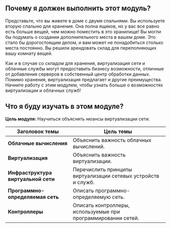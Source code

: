 <!-- 13.0.1 -->
##  Почему я должен выполнить этот модуль?

Представьте, что вы живете в доме с двумя спальнями. Вы используете вторую спальню для хранения. Она полна ящиков, но у вас все равно есть больше вещей, чем можно поместить в  это хранилище! Вы могли бы подумать о создании дополнительного места в вашем доме. Это стало бы дорогостоящим делом, и вам может не понадобиться столько места постоянно. Вы решили арендовать склад для переполняющих вашу комнату вещей.

Как и в случае со складом для хранения, виртуализация сети и облачные службы могут предоставить бизнесу возможности, отличные от добавления серверов в собственный центр обработки данных. Помимо хранения, виртуализация предлагает и другие преимущества. Начните работу с этим модулем, чтобы узнать больше о возможностях виртуализации и облачных служб!

<!-- 13.0.2 -->
##  Что я буду изучать в этом модуле?

**Цель модуля:** Научиться объяснять нюансы виртуализации сети.

| **Заголовок темы** | **Цель темы** |
| --- | --- |
| **⁪Облачные вычисления** | Объяснить важность облачных вычислений. |
| **Виртуализация** | Объяснить важность виртуализации. |
| **Инфраструктура виртуальной сети** | Перечислить принципы виртуализации сетевых устройств и служб. |
| **Программно-определяемая сеть** | Описать программно-определяемую сеть. |
| **Контроллеры** | Описать контроллеры, используемые при программировании сетей. |


